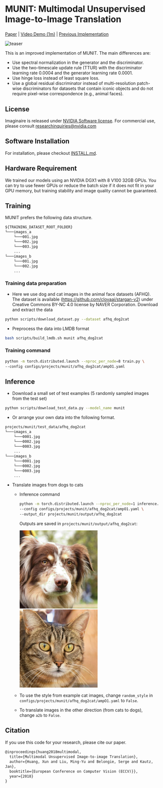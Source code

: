 # MUNIT: Multimodal Unsupervised Image-to-Image Translation

###
[Paper](https://arxiv.org/abs/1804.04732) |
[Video Demo (1m)](https://youtu.be/ab64TWzWn40) |
[Previous Implementation](https://github.com/NVlabs/MUNIT)

<img src="https://raw.githubusercontent.com/NVlabs/munit/master/results/example_guided.jpg" alt="teaser" width="640"/>

This is an improved implementation of MUNIT. The main differences are:
- Use spectral normalization in the generator and the discriminator.
- Use the two-timescale update rule (TTUR) with the discriminator learning rate 0.0004 and the generator learning rate 0.0001.
- Use hinge loss instead of least square loss.
- Use a global residual discriminator instead of multi-resolution patch-wise discriminators for datasets that contain iconic objects and do not require pixel-wise correspondence (e.g., animal faces).

## License

Imaginaire is released under [NVIDIA Software license](LICENSE.md).
For commercial use, please consult [researchinquiries@nvidia.com](researchinquiries@nvidia.com)

## Software Installation
For installation, please checkout [INSTALL.md](../../INSTALL.md).

## Hardware Requirement
We trained our models using an NVIDIA DGX1 with 8 V100 32GB GPUs. You can try to use fewer GPUs or reduce the batch size if it does not fit in your GPU memory, but training stability and image quality cannot be guaranteed.

## Training

MUNIT prefers the following data structure.
```
${TRAINING_DATASET_ROOT_FOLDER}
└───images_a
    └───001.jpg
    └───002.jpg
    └───003.jpg
    ...
└───images_b
    └───001.jpg
    └───002.jpg
    ...
```

### Training data preparation

- Here we use dog and cat images in the animal face datasets (AFHQ). The dataset is available (https://github.com/clovaai/stargan-v2) under Creative Commons BY-NC 4.0 license by NAVER Corporation. Download and extract the data

```bash
python scripts/download_dataset.py --dataset afhq_dog2cat
```

- Preprocess the data into LMDB format

```bash
bash scripts/build_lmdb.sh munit afhq_dog2cat
```

### Training command

```bash
python -m torch.distributed.launch --nproc_per_node=8 train.py \
--config configs/projects/munit/afhq_dog2cat/ampO1.yaml
```

## Inference
- Download a small set of test examples (5 randomly sampled images from the test set)

```bash
python scripts/download_test_data.py --model_name munit
```

- Or arrange your own data into the following format.

```
projects/munit/test_data/afhq_dog2cat
└───images_a
    └───0001.jpg
    └───0002.jpg
    └───0003.jpg
    ...
└───images_b
    └───0001.jpg
    └───0002.jpg
    └───0003.jpg
    ...
```

- Translate images from dogs to cats
  - Inference command
    ```bash
    python -m torch.distributed.launch --nproc_per_node=1 inference.py \
    --config configs/projects/munit/afhq_dog2cat/ampO1.yaml \
    --output_dir projects/munit/output/afhq_dog2cat
    ```
    Outputs are saved in `projects/munit/output/afhq_dog2cat`:
    
    <img alt="example_input" src="example_input.jpg" width="256" height="256" /><img alt="example_output" src="example_output.jpg" width="256" height="256" />
  - To use the style from example cat images, change `random_style` in `configs/projects/munit/afhq_dog2cat/ampO1.yaml` to `False`. 
  - To translate images in the other direction (from cats to dogs), change `a2b` to `False`. 

## Citation
If you use this code for your research, please cite our paper.

```
@inproceedings{huang2018multimodal,
  title={Multimodal Unsupervised Image-to-image Translation},
  author={Huang, Xun and Liu, Ming-Yu and Belongie, Serge and Kautz, Jan},
  booktitle={European Conference on Computer Vision (ECCV)}},
  year={2018}
}
```
